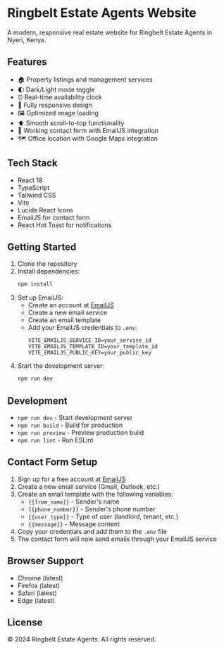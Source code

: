 # Ringbelt Estate Agents Website

A modern, responsive real estate website for Ringbelt Estate Agents in Nyeri, Kenya.

## Features

- 🏠 Property listings and management services
- 🌓 Dark/Light mode toggle
- ⏰ Real-time availability clock
- 📱 Fully responsive design
- 🖼️ Optimized image loading
- ⬆️ Smooth scroll-to-top functionality
- 📝 Working contact form with EmailJS integration
- 🗺️ Office location with Google Maps integration

## Tech Stack

- React 18
- TypeScript
- Tailwind CSS
- Vite
- Lucide React Icons
- EmailJS for contact form
- React Hot Toast for notifications

## Getting Started

1. Clone the repository
2. Install dependencies:
   ```bash
   npm install
   ```
3. Set up EmailJS:
   - Create an account at [EmailJS](https://www.emailjs.com/)
   - Create a new email service
   - Create an email template
   - Add your EmailJS credentials to `.env`:
     ```env
     VITE_EMAILJS_SERVICE_ID=your_service_id
     VITE_EMAILJS_TEMPLATE_ID=your_template_id
     VITE_EMAILJS_PUBLIC_KEY=your_public_key
     ```
4. Start the development server:
   ```bash
   npm run dev
   ```

## Development

- `npm run dev` - Start development server
- `npm run build` - Build for production
- `npm run preview` - Preview production build
- `npm run lint` - Run ESLint

## Contact Form Setup

1. Sign up for a free account at [EmailJS](https://www.emailjs.com/)
2. Create a new email service (Gmail, Outlook, etc.)
3. Create an email template with the following variables:
   - `{{from_name}}` - Sender's name
   - `{{phone_number}}` - Sender's phone number
   - `{{user_type}}` - Type of user (landlord, tenant, etc.)
   - `{{message}}` - Message content
4. Copy your credentials and add them to the `.env` file
5. The contact form will now send emails through your EmailJS service

## Browser Support

- Chrome (latest)
- Firefox (latest)
- Safari (latest)
- Edge (latest)

## License

© 2024 Ringbelt Estate Agents. All rights reserved.